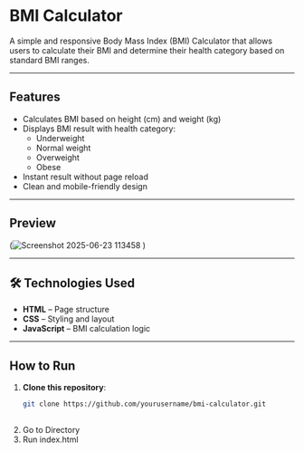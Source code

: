 #  BMI Calculator

A simple and responsive Body Mass Index (BMI) Calculator that allows users to calculate their BMI and determine their health category based on standard BMI ranges.

---

##  Features

- Calculates BMI based on height (cm) and weight (kg)
- Displays BMI result with health category:
  - Underweight
  - Normal weight
  - Overweight
  - Obese
- Instant result without page reload
- Clean and mobile-friendly design

---

##  Preview

(![Screenshot 2025-06-23 113458](https://github.com/user-attachments/assets/95894ba2-0898-46fd-ac73-2b2261930cf8)
)

---

## 🛠️ Technologies Used

- **HTML** – Page structure
- **CSS** – Styling and layout
- **JavaScript** – BMI calculation logic

---

## How to Run

1. **Clone this repository**:
   ```bash
   git clone https://github.com/yourusername/bmi-calculator.git
  
2. Go to Directory
3. Run index.html 
